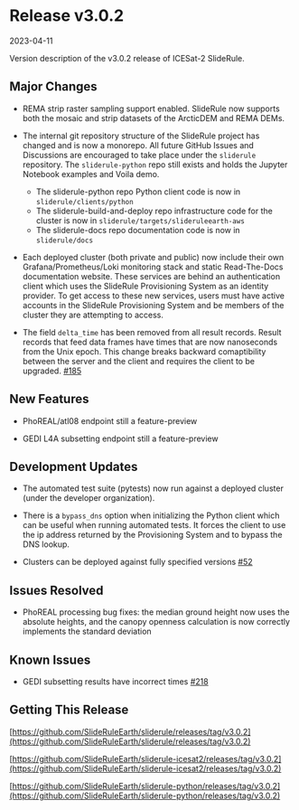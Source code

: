 # Release v3.0.2

2023-04-11

Version description of the v3.0.2 release of ICESat-2 SlideRule.

## Major Changes

- REMA strip raster sampling support enabled.  SlideRule now supports both the mosaic and strip datasets of the ArcticDEM and REMA DEMs.

- The internal git repository structure of the SlideRule project has changed and is now a monorepo.  All future GitHub Issues and Discussions are encouraged to take place under the `sliderule` repository.  The `sliderule-python` repo still exists and holds the Jupyter Notebook examples and Voila demo.
  * The sliderule-python repo Python client code is now in `sliderule/clients/python`
  * The sliderule-build-and-deploy repo infrastructure code for the cluster is now in `sliderule/targets/slideruleearth-aws`
  * The sliderule-docs repo documentation code is now in `sliderule/docs`

- Each deployed cluster (both private and public) now include their own Grafana/Prometheus/Loki monitoring stack and static Read-The-Docs documentation website.  These services are behind an authentication client which uses the SlideRule Provisioning System as an identity provider.  To get access to these new services, users must have active accounts in the SlideRule Provisioning System and be members of the cluster they are attempting to access.

- The field `delta_time` has been removed from all result records.  Result records that feed data frames have times that are now nanoseconds from the Unix epoch.  This change breaks backward comaptibility between the server and the client and requires the client to be upgraded. [#185](https://github.com/SlideRuleEarth/sliderule/issues/185)

## New Features

- PhoREAL/atl08 endpoint still a feature-preview

- GEDI L4A subsetting endpoint still a feature-preview

## Development Updates

- The automated test suite (pytests) now run against a deployed cluster (under the developer organization).

- There is a `bypass_dns` option when initializing the Python client which can be useful when running automated tests.  It forces the client to use the ip address returned by the Provisioning System and to bypass the DNS lookup.

- Clusters can be deployed against fully specified versions [#52](https://github.com/SlideRuleEarth/sliderule-build-and-deploy/issues/52)

## Issues Resolved

- PhoREAL processing bug fixes: the median ground height now uses the absolute heights, and the canopy openness calculation is now correctly implements the standard deviation

## Known Issues

- GEDI subsetting results have incorrect times [#218](https://github.com/SlideRuleEarth/sliderule/issues/218)

## Getting This Release

[https://github.com/SlideRuleEarth/sliderule/releases/tag/v3.0.2](https://github.com/SlideRuleEarth/sliderule/releases/tag/v3.0.2)

[https://github.com/SlideRuleEarth/sliderule-icesat2/releases/tag/v3.0.2](https://github.com/SlideRuleEarth/sliderule-icesat2/releases/tag/v3.0.2)

[https://github.com/SlideRuleEarth/sliderule-python/releases/tag/v3.0.2](https://github.com/SlideRuleEarth/sliderule-python/releases/tag/v3.0.2)

